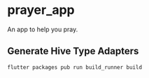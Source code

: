 # prayer_app

An app to help you pray.

## Generate Hive Type Adapters

```
flutter packages pub run build_runner build
```
